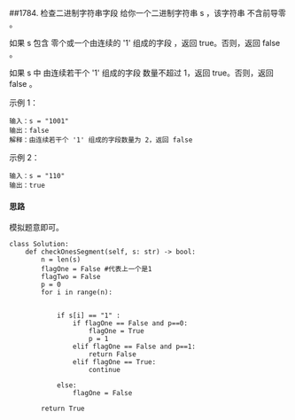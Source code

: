 ##1784. 检查二进制字符串字段
给你一个二进制字符串 s ，该字符串 不含前导零 。

如果 s 包含 零个或一个由连续的 '1' 组成的字段 ，返回 true​​​ 。否则，返回 false 。

如果 s 中 由连续若干个 '1' 组成的字段 数量不超过 1，返回 true​​​ 。否则，返回 false 。

 

示例 1：
```
输入：s = "1001"
输出：false
解释：由连续若干个 '1' 组成的字段数量为 2，返回 false
```
示例 2：
```
输入：s = "110"
输出：true
```

#### 思路
模拟题意即可。
```
class Solution:
    def checkOnesSegment(self, s: str) -> bool:
        n = len(s)
        flagOne = False #代表上一个是1
        flagTwo = False
        p = 0
        for i in range(n):
            
                
            if s[i] == "1" :
                if flagOne == False and p==0:
                    flagOne = True
                    p = 1
                elif flagOne == False and p==1:
                    return False
                elif flagOne == True:
                    continue
            
            else:
                flagOne = False
        
        return True
```